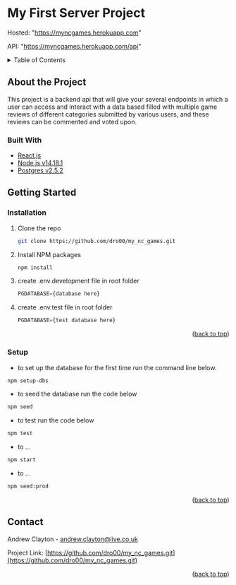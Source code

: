 <!---
# TITLE
## SUB TITLE
> highlighted title
_italics_
**bold**
`highlighted code or varible names`
[links](www.google.com)
- bullet points
--->
<div id="top"></div>

# My First Server Project

Hosted: "https://myncgames.herokuapp.com"

API: "https://myncgames.herokuapp.com/api"

<details>
  <summary>Table of Contents</summary>
  <ol>
    <li>
      <a href="#about-the-project">About The Project</a>
    </li>
    <li>
      <a href="#getting-started">Getting Started</a>
      <ul>
      <li>
      <a href="#setup">Setup</a>
    </li>
      </ul>
    </li>
    <li><a href="#contact">Contact</a></li>
  </ol>
</details>

## About the Project

This project is a backend api that will give your several endpoints in which a user can access and interact with a data based filled with multiple game reviews of different categories submitted by various users, and these reviews can be commented and voted upon.

### Built With

- [React.js](https://reactjs.org/)
- [Node.js v14.18.1](https://nodejs.org/)
- [Postgres v2.5.2](https://www.postgresql.org/)

## Getting Started

### Installation

1. Clone the repo
   ```sh
   git clone https://github.com/dro00/my_nc_games.git
   ```
2. Install NPM packages
   ```sh
   npm install
   ```
3. create .env.development file in root folder
   ```js
   PGDATABASE={database here}
   ```
4. create .env.test file in root folder
   ```js
   PGDATABASE={test database here}
   ```
   <p align="right">(<a href="#top">back to top</a>)</p>

### Setup

- to set up the database for the first time run the command line below.

```sh
npm setup-dbs
```

- to seed the database run the code below

```sh
npm seed
```

- to test run the code below

```sh
npm test
```

- to ...

```sh
npm start
```

- to ...

```sh
npm seed:prod
```

<p align="right">(<a href="#top">back to top</a>)</p>

## Contact

Andrew Clayton - andrew.clayton@live.co.uk

Project Link: [https://github.com/dro00/my_nc_games.git](https://github.com/dro00/my_nc_games.git)

<p align="right">(<a href="#top">back to top</a>)</p>

